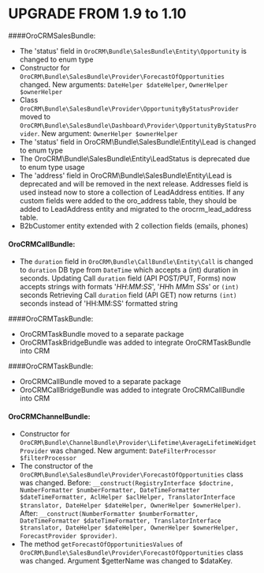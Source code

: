 UPGRADE FROM 1.9 to 1.10
=======================

####OroCRMSalesBundle:
- The 'status' field in `OroCRM\Bundle\SalesBundle\Entity\Opportunity` is changed to enum type
- Constructor for `OroCRM\Bundle\SalesBundle\Provider\ForecastOfOpportunities` changed. New arguments: `DateHelper $dateHelper`, `OwnerHelper $ownerHelper`
- Class `OroCRM\Bundle\SalesBundle\Provider\OpportunityByStatusProvider` moved to `OroCRM\Bundle\SalesBundle\Dashboard\Provider\OpportunityByStatusProvider`. New argument: `OwnerHelper $ownerHelper`
- The 'status' field in OroCRM\Bundle\SalesBundle\Entity\Lead is changed to enum type
- The OroCRM\Bundle\SalesBundle\Entity\LeadStatus is deprecated due to enum type usage
- The 'address' field in OroCRM\Bundle\SalesBundle\Entity\Lead is deprecated and will be removed in the next release. Addresses field is used instead now to store a collection of LeadAddress entities.
 If any custom fields were added to the oro_address table, they should be added to LeadAddress entity and migrated to the orocrm_lead_address table.
- B2bCustomer entity extended with 2 collection fields (emails, phones)

#### OroCRMCallBundle:
- The `duration` field in `OroCRM\Bundle\CallBundle\Entity\Call` is changed to `duration` DB type 
from `DateTime` which accepts a (int) duration in seconds.
Updating Call `duration` field (API POST/PUT, Forms) now accepts strings with formats '*HH*:*MM*:*SS*', '*HH*h *MM*m *SS*s' or `(int)` seconds
Retrieving Call `duration` field (API GET) now returns `(int)` seconds instead of 'HH:MM:SS' formatted string

####OroCRMTaskBundle:
- OroCRMTaskBundle moved to a separate package
- OroCRMTaskBridgeBundle was added to integrate OroCRMTaskBundle into CRM

####OroCRMTaskBundle:
- OroCRMCallBundle moved to a separate package
- OroCRMCallBridgeBundle was added to integrate OroCRMCallBundle into CRM

#### OroCRMChannelBundle:
- Constructor for `OroCRM\Bundle\ChannelBundle\Provider\Lifetime\AverageLifetimeWidgetProvider` was changed. New argument: `DateFilterProcessor $filterProcessor`
- The constructor of the `OroCRM\Bundle\SalesBundle\Provider\ForecastOfOpportunities` class was changed.
    Before: `__construct(RegistryInterface $doctrine, NumberFormatter $numberFormatter, DateTimeFormatter $dateTimeFormatter, AclHelper $aclHelper, TranslatorInterface $translator, DateHelper $dateHelper, OwnerHelper $ownerHelper)`.
    After: `__construct(NumberFormatter $numberFormatter, DateTimeFormatter $dateTimeFormatter, TranslatorInterface $translator, DateHelper $dateHelper, OwnerHelper $ownerHelper, ForecastProvider $provider)`.
- The method `getForecastOfOpportunitiesValues` of `OroCRM\Bundle\SalesBundle\Provider\ForecastOfOpportunities` class was changed. Argument $getterName was changed to $dataKey.
